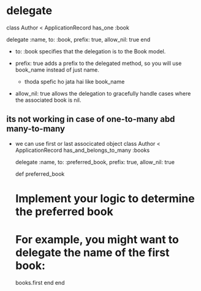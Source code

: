 # delegate 

class Author < ApplicationRecord
  has_one :book

  delegate :name, to: :book, prefix: true, allow_nil: true
end
- to: :book specifies that the delegation is to the Book model.
- prefix: true adds a prefix to the delegated method, so you will use book_name instead of just name.
  - thoda spefic ho jata hai like book_name 

- allow_nil: true allows the delegation to gracefully handle cases where the associated book is nil.


## its not working in case of one-to-many abd many-to-many 
- we can use first or last associcated object 
class Author < ApplicationRecord
  has_and_belongs_to_many :books

  delegate :name, to: :preferred_book, prefix: true, allow_nil: true

  def preferred_book
    # Implement your logic to determine the preferred book
    # For example, you might want to delegate the name of the first book:
    books.first
  end
end